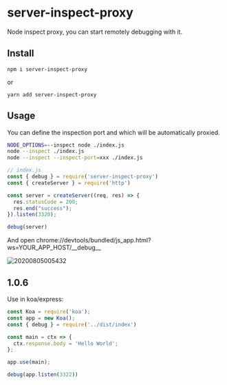 # server-inspect-proxy
Node inspect proxy, you can start remotely debugging with it.

## Install
```
npm i server-inspect-proxy
```
or
```
yarn add server-inspect-proxy
```

## Usage
You can define the inspection port and which will be automatically proxied.
```bash
NODE_OPTIONS=--inspect node ./index.js
node --inspect ./index.js
node --inspect --inspect-port=xxx ./index.js
```

```js
// index.js
const { debug } = require('server-inspect-proxy')
const { createServer } = require('http')

const server = createServer((req, res) => {
  res.statusCode = 200;
  res.end("success");
}).listen(3320);

debug(server)
```
And open chrome://devtools/bundled/js_app.html?ws=YOUR_APP_HOST/\_\_debug\_\_

![20200805005432](http://cdn.toofook.com/markdown/20200805005432.png)

## 1.0.6
Use in koa/express:
```js
const Koa = require('koa');
const app = new Koa();
const { debug } = require('../dist/index')

const main = ctx => {
  ctx.response.body = 'Hello World';
};

app.use(main);

debug(app.listen(3322))
```


